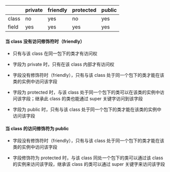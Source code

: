 |  | private | friendly | protected | public |
| ----- | ------- | -------- | -------- | ------ |
| class | no | yes | no | yes | 
| field | yes | yes | yes | yes |


#### 当 class 没有访问修饰符时（friendly）
- 只有与该 class 在同一包下的类才有访问权

- 字段为 private 时，只有在该 class 内部才有访问权

- 字段没有修饰符时（friendly），只有与该 class 处于同一个包下的类才能在该类的实例中访问该字段

- 字段为 protected 时，与该 class 处于同一个包下的类可以在该类的实例中访问该字段；继承此 class 的类也能通过 super 关键字访问到该字段

- 字段为 public 时，只有与该 class 处于同一个包下的类才能在该类的实例中访问该字段


#### 当 class 的访问修饰符为 public
- 字段没有修饰符时（friendly），只有与该 class 处于同一个包下的类才能在该类的实例中访问该字段

- 字段修饰符为 protected 时，与该 class 同处一个包下的类可以通过该 class 的实例来访问该字段，继承该 class 的类可以通过 super 关键字来访问该字段